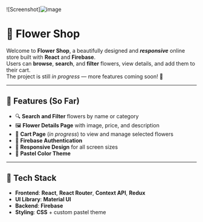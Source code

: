 ![Screenshot]![image](https://github.com/user-attachments/assets/fa2e9c33-2c73-436b-8e9d-0aa03eb45fa3)


# 🌸 **Flower Shop**

Welcome to **Flower Shop**, a beautifully designed and **_responsive_** online store built with **React** and **Firebase**.  
Users can **browse**, **search**, and **filter** flowers, view details, and add them to their cart.  
The project is still _in progress_ — more features coming soon! 🌿

---

## 🌼 **Features (So Far)**

- 🔍 **Search and Filter** flowers by name or category  
- 🖼️ **Flower Details Page** with image, price, and description  
- 🛒 **Cart Page** (_in progress_) to view and manage selected flowers  
- 🔐 **Firebase Authentication**
- 📱 **Responsive Design** for all screen sizes  
- 🎨 **Pastel Color Theme** 

---

## 🚀 **Tech Stack**

- **Frontend**: **React**, **React Router**, **Context API**, **Redux**  
- **UI Library**: **Material UI**  
- **Backend**: **Firebase**
- **Styling**: **CSS** + custom pastel theme  


